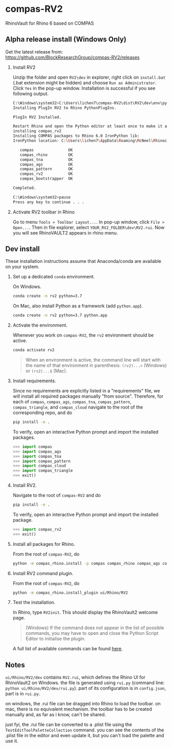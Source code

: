 # compas-RV2

RhinoVault for Rhino 6 based on COMPAS

## Alpha release install (Windows Only)

Get the latest release from: <https://github.com/BlockResearchGroup/compas-RV2/releases>

1. Install RV2

   Unzip the folder and open `RV2\dev` in explorer, right click on `install.bat` (.bat extension might be hidden) and choose `Run as Administrator`. Click `Yes` in the pop-up window.
   Installation is successful if you see following output.

   ```bash
   C:\Windows\system32>C:\Users\lichen7\compas-RV2\dist\RV2\dev\env\python.exe -m compas_rv2.install --plugin_path C:\Users\lichen7\compas-RV2\dist\RV2\dev\..\
   Installing PlugIn RV2 to Rhino PythonPlugIns.

   PlugIn RV2 Installed.

   Restart Rhino and open the Python editor at least once to make it available.
   installing compas_rv2
   Installing COMPAS packages to Rhino 6.0 IronPython lib:
   IronPython location: C:\Users\lichen7\AppData\Roaming\McNeel\Rhinoceros\6.0\Plug-ins\IronPython (814d908a-e25c-493d-97e9-ee3861957f49)\settings\lib

      compas               OK
      compas_rhino         OK
      compas_tna           OK
      compas_ags           OK
      compas_pattern       OK
      compas_rv2           OK
      compas_bootstrapper  OK

   Completed.

   C:\Windows\system32>pause
   Press any key to continue . . .
   ```

2. Activate RV2 toolbar in Rhino

   Go to menu `Tools > Toolbar Layout...`. In pop-up window, click `File > Open...`. Then in file explorer, select `YOUR_RV2_FOLDER\dev\RV2.rui`. Now you will see RhinoVAULT2 appears in rhino menu.

## Dev install

These installation instructions assume that Anaconda/conda are available on your system.

1. Set up a dedicated `conda` environment.

   On Windows.

   ```bash
   conda create -n rv2 python=3.7
   ```

   On Mac, also install Python as a framework (add ``python.app``).

   ```bash
   conda create -n rv2 python=3.7 python.app
   ```

2. Activate the environment.

   Whenever you work on `compas-RV2`, the `rv2` environment should be active.

   ```bash
   conda activate rv2
   ```

   > When an environment is active, the command line will start with the name of that environment in parenthesis: `(rv2)...>` (Windows) or `(rv2)...$` (Mac).

3. Install requirements.

   Since no requirements are explicitly listed in a "requirements" file, we will install all required packages manually "from source".
   Therefore, for each of `compas`, `compas_ags`, `compas_tna`, `compas_pattern`, `compas_triangle`, and `compas_cloud` navigate to the root of the corresponding repo, and do

   ```bash
   pip install -e .
   ```

   To verify, open an interactive Python prompt and import the installed packages.

   ```python
   >>> import compas
   >>> import compas_ags
   >>> import compas_tna
   >>> import compas_pattern
   >>> import compas_cloud
   >>> import compas_triangle
   >>> exit()
   ```

4. Install RV2.

   Navigate to the root of `compas-RV2` and do

   ```bash
   pip install -e .
   ```

   To verify, open an interactive Python prompt and import the installed package.

   ```python
   >>> import compas_rv2
   >>> exit()
   ```

5. Install all packages for Rhino.

   From the root of `compas-RV2`, do

   ```bash
   python -m compas_rhino.install -p compas compas_rhino compas_ags compas_tna compas_pattern compas_rv2 compas_cloud compas_triangle
   ```

6. Install RV2 command plugin.

   From the root of `compas-RV2`, do

   ```bash
   python -m compas_rhino.install_plugin ui/Rhino/RV2
   ```

7. Test the installation.

   In Rhino, type `RV2init`.
   This should display the RhinoVault2 welcome page.

   > (Windows) If the command does not appear in the list of possible commands, you may have to open and close the Python Script Editor to initialise the plugin.

   A full list of available commands can be found [here](commands.html).

## Notes

`ui/Rhino/RV2/dev` contains `RV2.rui`, which defines the Rhino UI for RhinoVault2 on Windows. the file is generated using `rui.py` (command line: `python ui/Rhino/RV2/dev/rui.py`). part of its configuration is in `config.json`, part is in `rui.py`.

on windows, the .rui file can be dragged into Rhino to load the toolbar. on mac, there is no equivalent mechanism. the toolbar has to be created manually and, as far as i know, can't be shared.

just fyi, the .rui file can be converted to a .plist file using the `TestEditToolPaletteCollection` command. you can see the contents of the .plist file in the editor and even update it, but you can't load the palette and use it.
